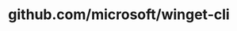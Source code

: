 ---
layout: post
title: github.com/microsoft/winget-cli
categories: link
tags: [انگلیسی, برنامه‌نویسی]
---